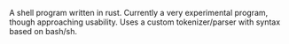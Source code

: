 A shell program written in rust. Currently a very experimental program, though approaching usability. Uses a custom tokenizer/parser with syntax based on bash/sh.
